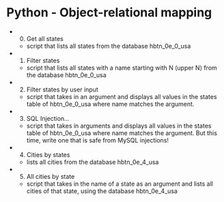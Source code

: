 # Python - Object-relational mapping

- 0. Get all states

  - script that lists all states from the database hbtn_0e_0_usa

- 1. Filter states

  - script that lists all states with a name starting with N (upper N) from the database hbtn_0e_0_usa

- 2. Filter states by user input

  - script that takes in an argument and displays all values in the states table of hbtn_0e_0_usa where name matches the argument.

- 3. SQL Injection...

  - script that takes in arguments and displays all values in the states table of hbtn_0e_0_usa where name matches the argument. But this time, write one that is safe from MySQL injections!

- 4. Cities by states

  - lists all cities from the database hbtn_0e_4_usa

- 5. All cities by state
  - script that takes in the name of a state as an argument and lists all cities of that state, using the database hbtn_0e_4_usa
